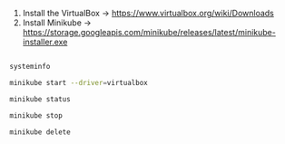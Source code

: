 1. Install the VirtualBox -> https://www.virtualbox.org/wiki/Downloads 
2. Install Minikube -> https://storage.googleapis.com/minikube/releases/latest/minikube-installer.exe

```sh

systeminfo

minikube start --driver=virtualbox

minikube status

minikube stop

minikube delete
```
